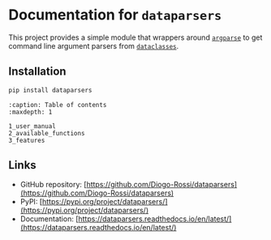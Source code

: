 # Documentation for `dataparsers`

This project provides a simple module that wrappers around
[`argparse`](https://docs.python.org/3/library/argparse.html#module-argparse) to
get command line argument parsers from
[`dataclasses`](https://docs.python.org/3/library/dataclasses.html#module-dataclasses).

## Installation

```bash
pip install dataparsers
```

```{toctree}
:caption: Table of contents
:maxdepth: 1

1_user_manual
2_available_functions
3_features
```

## Links

- GitHub repository:
  [https://github.com/Diogo-Rossi/dataparsers](https://github.com/Diogo-Rossi/dataparsers)
- PyPI:
  [https://pypi.org/project/dataparsers/](https://pypi.org/project/dataparsers/)
- Documentation:
  [https://dataparsers.readthedocs.io/en/latest/](https://dataparsers.readthedocs.io/en/latest/)
